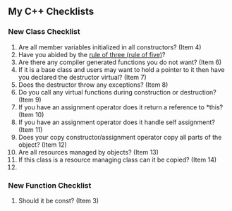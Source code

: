My C++ Checklists
-----------------

### New Class Checklist ###

 1. Are all member variables initialized in all constructors? (Item 4) 
 2. Have you abided by the [rule of three (rule of five)][1]?
 3. Are there any compiler generated functions you do not want? (Item 6)
 4. If it is a base class and users may want to hold a pointer to it then have you declared the destructor virtual? (Item 7)
 5. Does the destructor throw any exceptions? (Item 8)
 6. Do you call any virtual functions during construction or destruction? (Item 9)
 7. If you have an assignment operator does it return a reference to *this? (Item 10)
 8. If you have an assignment operator does it handle self assignment? (Item 11)
 9. Does your copy constructor/assignment operator copy all parts of the object? (Item 12)
 10. Are all resources managed by objects? (Item 13)
 11. If this class is a resource managing class can it be copied? (Item 14)
 12. 

### New Function Checklist ###

 1. Should it be const? (Item 3)


  [1]: http://en.wikipedia.org/wiki/Rule_of_three_%28C++_programming%29